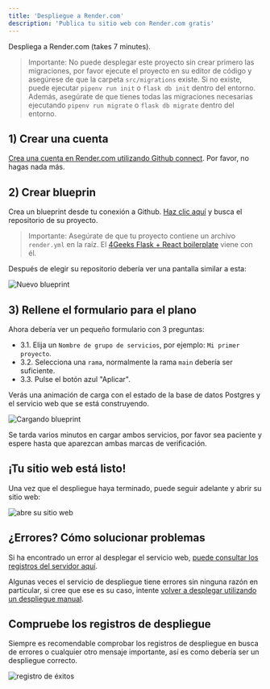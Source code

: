 ```yaml
---
title: 'Despliegue a Render.com'
description: 'Publica tu sitio web con Render.com gratis'
---
```


Despliega a Render.com (takes 7 minutes).

> Importante: No puede desplegar este proyecto sin crear primero las migraciones, por favor ejecute el proyecto en su editor de código y asegúrese de que la carpeta `src/migrations` existe. Si no existe, puede ejecutar `pipenv run init` o `flask db init` dentro del entorno. Además, asegúrate de que tienes todas las migraciones necesarias ejecutando `pipenv run migrate` o `flask db migrate` dentro del entorno.

## 1) Crear una cuenta

[Crea una cuenta en Render.com utilizando Github connect](https://dashboard.render.com/register?next=/). Por favor, no hagas nada más.

## 2) Crear blueprin

Crea un blueprint desde tu conexión a Github. [Haz clic aquí](https://dashboard.render.com/select-repo?type=blueprint) y busca el repositorio de su proyecto.

> Importante: Asegúrate de que tu proyecto contiene un archivo `render.yml` en la raíz. El [4Geeks Flask + React boilerplate](https://github.com/4GeeksAcademy/react-flask-hello) viene con él.

Después de elegir su repositorio debería ver una pantalla similar a esta:

![Nuevo blueprint](https://raw.githubusercontent.com/4GeeksAcademy/Templates-Boilerplates/master/static/img/new-blueprint.png)

## 3) Rellene el formulario para el plano

Ahora debería ver un pequeño formulario con 3 preguntas:

- 3.1. Elija un `Nombre de grupo de servicios`, por ejemplo: `Mi primer proyecto`. 
- 3.2. Selecciona una `rama`, normalmente la rama `main` debería ser suficiente.
- 3.3. Pulse el botón azul "Aplicar".

Verás una animación de carga con el estado de la base de datos Postgres y el servicio web que se está construyendo.

![Cargando blueprint](https://raw.githubusercontent.com/4GeeksAcademy/Templates-Boilerplates/master/static/img/loading-blueprint.gif)

Se tarda varios minutos en cargar ambos servicios, por favor sea paciente y espere hasta que aparezcan ambas marcas de verificación.

## ¡Tu sitio web está listo!

Una vez que el despliegue haya terminado, puede seguir adelante y abrir su sitio web:

![abre su sitio web](https://raw.githubusercontent.com/4GeeksAcademy/Templates-Boilerplates/master/static/img/open-website.png)

## ¿Errores? Cómo solucionar problemas

Si ha encontrado un error al desplegar el servicio web, [puede consultar los registros del servidor aquí](https://raw.githubusercontent.com/4GeeksAcademy/Templates-Boilerplates/master/site/static/img/blueprint-error.gif). 

Algunas veces el servicio de despliegue tiene errores sin ninguna razón en particular, si cree que ese es su caso, intente [volver a desplegar utilizando un despliegue manual](https://raw.githubusercontent.com/4GeeksAcademy/Templates-Boilerplates/master/site/static/img/manual-deploy.gif). 

## Compruebe los registros de despliegue

Siempre es recomendable comprobar los registros de despliegue en busca de errores o cualquier otro mensaje importante, así es como debería ser un despliegue correcto.

![registro de éxitos](https://raw.githubusercontent.com/4GeeksAcademy/Templates-Boilerplates/master/static/img/success-log.png)
